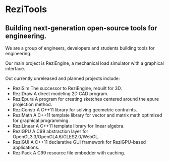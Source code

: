 # ReziTools

## Building next-generation open-source tools for engineering.

We are a group of engineers, developers and students building tools for engineering.

Our main project is ReziEngine, a mechanical load simulator with a graphical interface.

Out currently unreleased and planned projects include:
- ReziSim
The successor to ReziEngine, rebuilt for 3D.
- ReziDraw
A direct modeling 2D CAD program.
- ReziEpura
A program for creating sketches centered around the epure projection method.
- ReziConstr
A C++11 library for solving geometric contraints.
- ReziMath
A C++11 template library for vector and matrix math optimized for graphical programming.
- ReziLinear
A C++11 template library for linear algebra.
- ReziGPU
A C99 abstraction layer for OpenGL3.3/OpenGL4.6/GLES2.0/WebGL.
- ReziGUI
A C++11 declarative GUI framework for ReziGPU-based applications.
- ReziPack
A C99 resource file embedder with caching.
